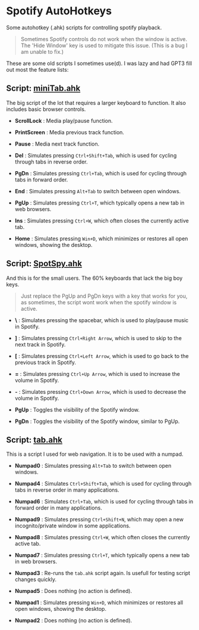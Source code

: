 # Spotify AutoHotkeys
 Some autohotkey (.ahk) scripts for controlling spotify playback.

 >Sometimes Spotify controls do not work when the window is active. The 'Hide Window' key is used to mitigate this issue. (This is a bug I am unable to fix.)

These are some old scripts I sometimes use(d). I was lazy and had GPT3 fill out most the feature lists:

## Script: [miniTab.ahk](/miniTab.ahk)

The big script of the lot that requires a larger keyboard to function. It also includes basic browser controls.

- **ScrollLock** : Media play/pause function.

- **PrintScreen** : Media previous track function.

- **Pause** : Media next track function.

- **Del** : Simulates pressing `Ctrl+Shift+Tab`, which is used for cycling through tabs in reverse order.

- **PgDn** : Simulates pressing `Ctrl+Tab`, which is used for cycling through tabs in forward order.

- **End** : Simulates pressing `Alt+Tab` to switch between open windows.

- **PgUp** : Simulates pressing `Ctrl+T`, which typically opens a new tab in web browsers.

- **Ins** : Simulates pressing `Ctrl+W`, which often closes the currently active tab.

- **Home** : Simulates pressing `Win+D`, which minimizes or restores all open windows, showing the desktop.

## Script: [SpotSpy.ahk](/SpotSpy.ahk)

And this is for the small users. The 60% keyboards that lack the big boy keys. 
>Just replace the PgUp and PgDn keys with a key that works for you, as sometimes, the script wont work when the spotify window is active.

- **\\** : Simulates pressing the spacebar, which is used to play/pause music in Spotify.

- **]** : Simulates pressing `Ctrl+Right Arrow`, which is used to skip to the next track in Spotify.

- **[** : Simulates pressing `Ctrl+Left Arrow`, which is used to go back to the previous track in Spotify.

- **=** : Simulates pressing `Ctrl+Up Arrow`, which is used to increase the volume in Spotify.

- **-** : Simulates pressing `Ctrl+Down Arrow`, which is used to decrease the volume in Spotify.

- **PgUp** : Toggles the visibility of the Spotify window.

- **PgDn** : Toggles the visibility of the Spotify window, similar to PgUp.


## Script: [tab.ahk](/tab.ahk)

This is a script I used for web navigation. It is to be used with a numpad.

- **Numpad0** : Simulates pressing `Alt+Tab` to switch between open windows.

- **Numpad4** : Simulates `Ctrl+Shift+Tab`, which is used for cycling through tabs in reverse order in many applications.

- **Numpad6** : Simulates `Ctrl+Tab`, which is used for cycling through tabs in forward order in many applications.

- **Numpad9** : Simulates pressing `Ctrl+Shift+N`, which may open a new incognito/private window in some applications.

- **Numpad8** : Simulates pressing `Ctrl+W`, which often closes the currently active tab.

- **Numpad7** : Simulates pressing `Ctrl+T`, which typically opens a new tab in web browsers.

- **Numpad3** : Re-runs the `tab.ahk` script again. Is usefull for testing script changes quickly.

- **Numpad5** : Does nothing (no action is defined).

- **Numpad1** : Simulates pressing `Win+D`, which minimizes or restores all open windows, showing the desktop.

- **Numpad2** : Does nothing (no action is defined).